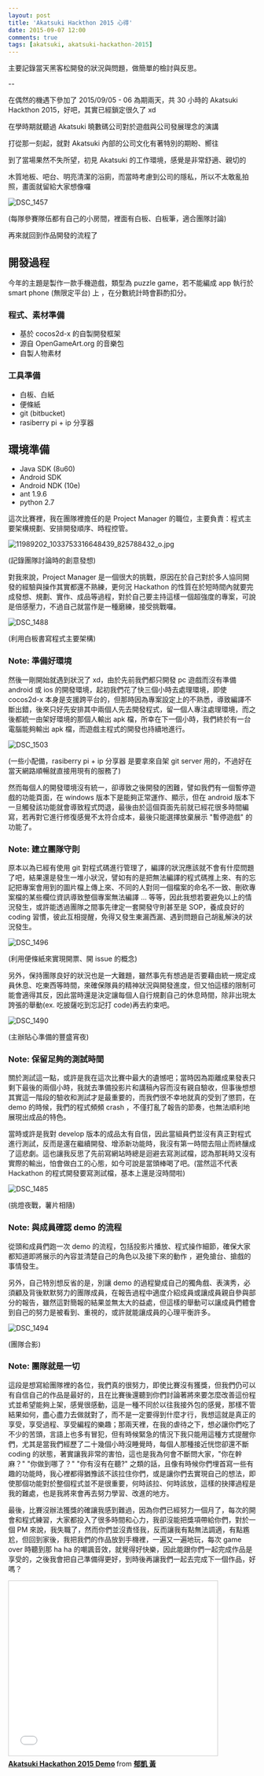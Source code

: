 ```yaml
---
layout: post
title: 'Akatsuki Hackthon 2015 心得'
date: 2015-09-07 12:00
comments: true
tags: [akatsuki, akatsuki-hackathon-2015]
---
```


主要記錄當天黑客松開發的狀況與問題，做簡單的檢討與反思。

--

在偶然的機遇下參加了 2015/09/05 - 06 為期兩天，共 30 小時的 Akatsuki Hackthon 2015，好吧，其實已經鎖定很久了 xd

在學時期就聽過 Akatsuki 曉數碼公司對於遊戲與公司發展理念的演講

打從那一刻起，就對 Akatsuki 內部的公司文化有著特別的期盼、嚮往

到了當場果然不失所望，初見 Akatsuki 的工作環境，感覺是非常舒適、親切的

木質地板、吧台、明亮清潔的浴廁，而當時考慮到公司的隱私，所以不太敢亂拍照，畫面就留給大家想像囉

![DSC_1457](http://i.imgur.com/IJFmjec.jpg)

(每隊參賽隊伍都有自己的小房間，裡面有白板、白板筆，適合團隊討論)

再來就回到作品開發的流程了

## 開發過程

今年的主題是製作一款手機遊戲，類型為 puzzle game，若不能編成 app 執行於 smart phone (無限定平台) 上 ，在分數統計時會斟酌扣分。

### 程式、素材準備

- 基於 cocos2d-x 的自製開發框架
- 源自 OpenGameArt.org 的音樂包
- 自製人物素材

### 工具準備

- 白板、白紙
- 便條紙
- git (bitbucket)
- rasiberry pi + ip 分享器

## 環境準備

- Java SDK (8u60)
- Android SDK
- Android NDK (10e)
- ant 1.9.6
- python 2.7

這次比賽裡，我在團隊裡擔任的是 Project Manager 的職位，主要負責：程式主要架構規劃、安排開發順序、時程控管。

![11989202_1033753316648439_825788432_o.jpg](http://i.imgur.com/dQryCbD.jpg)

(記錄團隊討論時的創意發想)

對我來說，Project Manager 是一個很大的挑戰，原因在於自己對於多人協同開發的經驗與操作其實都還不熟練，更何況 Hackathon 的性質在於短時間內就要完成發想、規劃、實作、成品等過程，對於自己要主持這樣一個超強度的專案，可說是倍感壓力，不過自己就當作是一種磨練，接受挑戰囉。

![DSC_1488](http://i.imgur.com/PHCaKND.jpg)

(利用白板書寫程式主要架構)

### Note: 準備好環境

然後一剛開始就遇到狀況了 xd，由於先前我們都只開發 pc 遊戲而沒有準備 android 或 ios 的開發環境，起初我們花了快三個小時去處理環境，即使 cocos2d-x 本身是支援跨平台的，但那時因為專案設定上的不熟悉，導致編譯不斷出錯，後來只好先安排其中兩個人先去開發程式，留一個人專注處理環境，而之後都統一由架好環境的那個人輸出 apk 檔，所幸在下一個小時，我們終於有一台電腦能夠輸出 apk 檔，而遊戲主程式的開發也持續地進行。

![DSC_1503](http://i.imgur.com/01OBd3Y.jpg)

(一些小配備，rasiberry pi + ip 分享器 是要拿來自架 git server 用的，不過好在當天網路順暢就直接用現有的服務了)

然而每個人的開發環境沒有統一，卻導致之後開發的困難，譬如我們有一個暫停遊戲的功能頁面，在 windows 版本下是能夠正常運作、顯示，但在 android 版本下一旦觸發該功能就會導致程式閃退，最後由於這個頁面先前就已經花很多時間編寫，若再對它進行修復感覺不太符合成本，最後只能選擇放棄展示 "暫停遊戲" 的功能了。

### Note: 建立團隊守則

原本以為已經有使用 git 對程式碼進行管理了，編譯的狀況應該就不會有什麼問題了吧，結果還是發生一堆小狀況，譬如有的是把無法編譯的程式碼推上來、有的忘記把專案會用到的圖片檔上傳上來、不同的人對同一個檔案的命名不一致、刪砍專案檔的某些欄位資訊導致整個專案無法編譯 ... 等等，因此我想若要避免以上的情況發生，或許能透過團隊之間事先律定一套開發守則甚至是 SOP，養成良好的 coding 習慣，彼此互相提醒，免得又發生東漏西漏、遇到問題自己胡亂解決的狀況發生。

![DSC_1496](http://i.imgur.com/k5hNDLw.jpg)

(利用便條紙來實現開票、開 issue 的概念)

另外，保持團隊良好的狀況也是一大難題，雖然事先有想過是否要藉由統一規定成員休息、吃東西等時間，來確保隊員的精神狀況與開發進度，但又怕這樣的限制可能會適得其反，因此當時還是決定讓每個人自行規劃自己的休息時間，除非出現太誇張的舉動(ex. 吃披薩吃到忘記打 code)再去約束吧。

![DSC_1490](http://i.imgur.com/dkHsyTe.jpg)

(主辦貼心準備的豐盛宵夜)

### Note: 保留足夠的測試時間

關於測試這一點，或許是我在這次比賽中最大的遺憾吧；當時因為距離成果發表只剩下最後的兩個小時，我就去準備投影片和講稿內容而沒有親自驗收，但事後想想其實這一階段的驗收和測試才是最重要的，而我們很不幸地就真的受到了懲罰，在 demo 的時候，我們的程式頻頻 crash ，不僅打亂了報告的節奏，也無法順利地展現出成品的特色。

當時或許是我對 develop 版本的成品太有自信，因此當組員們並沒有真正對程式進行測試，反而是還在繼續開發、增添新功能時，我沒有第一時間去阻止而終釀成了這悲劇。這也讓我反思了先前寫網站時總是迴避去寫測試檔，認為那耗時又沒有實際的輸出，怕會做白工的心態，如今可說是當頭棒喝了吧。(當然這不代表 Hackathon 的程式開發要寫測試檔，基本上還是沒時間啦)

![DSC_1485](http://i.imgur.com/yFOYUGc.jpg)

(挑燈夜戰，薯片相隨)

### Note: 與成員確認 demo 的流程

從頭和成員們跑一次 demo 的流程，包括投影片播放、程式操作細節，確保大家都知道即將展示的內容並清楚自己的角色以及接下來的動作
，避免搶台、搶戲的事情發生。

另外，自己特別想反省的是，別讓 demo 的過程變成自己的獨角戲、表演秀，必須顧及背後默默努力的團隊成員，在報告過程中適度介紹成員或讓成員親自參與部分的報告，雖然這對簡報的結果並無太大的益處，但這樣的舉動可以讓成員們體會到自己的努力是被看到、重視的，或許就能讓成員的心理平衡許多。

![DSC_1494](http://i.imgur.com/nzlRrFO.jpg)

(團隊合影)

### Note: 團隊就是一切

這段是想寫給團隊裡的各位，我們真的很努力，即使比賽沒有獲獎，但我們仍可以有自信自己的作品是最好的，且在比賽後還聽到你們討論著將來要怎麼改善這份程式並希望能夠上架，感覺很感動，這是一種不同於以往我接外包的感覺，那樣不管結果如何，盡心盡力去做就對了，而不是一定要得到什麼才行，我想這就是真正的享受，享受過程、享受編程的樂趣；那兩天裡，在我的虐待之下，想必讓你們吃了不少的苦頭，言語上也多有冒犯，但有時候緊急的情況下我只能用這種方式提醒你們，尤其是當我們經歷了二十幾個小時沒睡覺時，每個人那種接近恍惚卻還不斷 coding 的狀態，著實讓我非常的害怕，這也是我為何會不斷問大家，"你在幹麻？" "你做到哪了？" "你有沒有在聽?" 之類的話，且像有時候你們埋首寫一些有趣的功能時，我心裡都得猶豫該不該拉住你們，或是讓你們去實現自己的想法，即使那個功能對於整個程式並不是很重要，何時該拉、何時該放，這樣的抉擇過程是我的難處，也是我將來會再去努力學習、改進的地方。

最後，比賽沒辦法獲獎的確讓我感到難過，因為你們已經努力一個月了，每次的開會和程式練習，大家都投入了很多時間和心力，我卻沒能把獎項帶給你們，對於一個 PM 來說，我失職了，然而你們並沒責怪我，反而讓我有點無法調適，有點尷尬，但回到家後，我把我們的作品放到手機裡，一遍又一遍地玩，每次 game over 時聽到那 ha ha 的嘲諷音效，就覺得好快樂，因此能跟你們一起完成作品是享受的，之後我會把自己準備得更好，到時後再讓我們一起去完成下一個作品，好嗎？

<iframe src="//www.slideshare.net/slideshow/embed_code/key/MgOEzTsMzlmMbK" width="425" height="355" frameborder="0" marginwidth="0" marginheight="0" scrolling="no" style="border:1px solid #CCC; border-width:1px; margin-bottom:5px; max-width: 100%;" allowfullscreen> </iframe> <div style="margin-bottom:5px"> <strong> <a href="//www.slideshare.net/ssuser75e5ed/akatsuki-hackathon-2015-demo-52570151" title="Akatsuki Hackathon 2015 Demo" target="_blank">Akatsuki Hackathon 2015 Demo</a> </strong> from <strong><a href="//www.slideshare.net/ssuser75e5ed" target="_blank">郁凱 黃</a></strong> </div>

